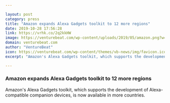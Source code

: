 ```yaml
---

layout: post
category: press
title: "Amazon expands Alexa Gadgets toolkit to 12 more regions"
date: 2019-10-28 17:56:28
link: https://vrhk.co/2q2kkHW
image: https://venturebeat.com/wp-content/uploads/2019/05/amazon.png?w=1200&strip=all
domain: venturebeat.com
author: "VentureBeat"
icon: https://venturebeat.com/wp-content/themes/vb-news/img/favicon.ico
excerpt: "Amazon's Alexa Gadgets toolkit, which supports the development of Alexa-compatible companion devices, is now available in more countries."

---
```


### Amazon expands Alexa Gadgets toolkit to 12 more regions

Amazon's Alexa Gadgets toolkit, which supports the development of Alexa-compatible companion devices, is now available in more countries.